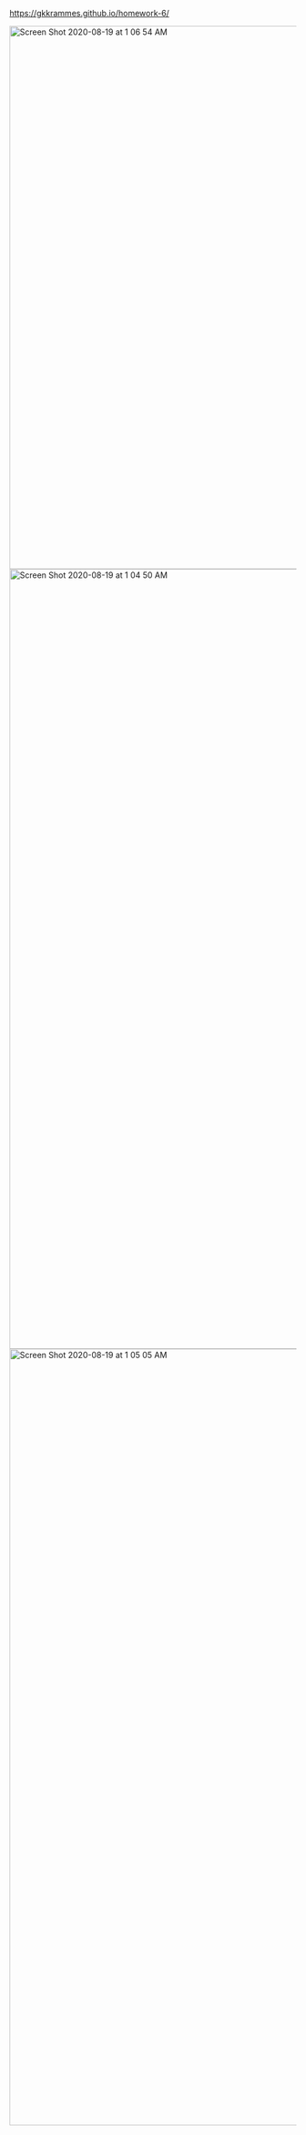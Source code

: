 https://gkkrammes.github.io/homework-6/

<img width="952" alt="Screen Shot 2020-08-19 at 1 06 54 AM" src="https://user-images.githubusercontent.com/64510752/90594437-6f8d8880-e1b8-11ea-8925-546f01684871.png">
<img width="1367" alt="Screen Shot 2020-08-19 at 1 04 50 AM" src="https://user-images.githubusercontent.com/64510752/90594447-73210f80-e1b8-11ea-988f-58bb6a91facb.png">
<img width="1361" alt="Screen Shot 2020-08-19 at 1 05 05 AM" src="https://user-images.githubusercontent.com/64510752/90594451-74523c80-e1b8-11ea-8567-1b2d2e9c8aa0.png">
